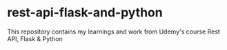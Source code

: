 # rest-api-flask-and-python
This repository contains my learnings and work from Udemy's course Rest API, Flask &amp; Python
